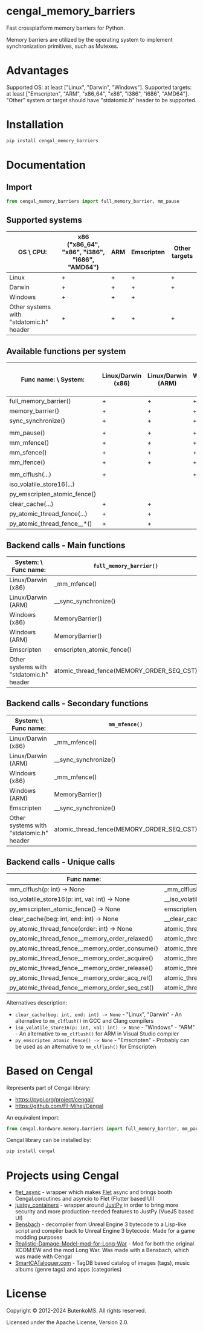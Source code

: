 # cengal_memory_barriers

Fast crossplatform memory barriers for Python.

Memory barriers are utilized by the operating system to implement synchronization primitives, such as Mutexes.

# Advantages

Supported OS: at least ["Linux", "Darwin", "Windows"]. Supported targets: at least ["Emscripten", "ARM", "x86_64", "x86", "i386", "i686", "AMD64"]. "Other" system or target should have "stdatomic.h" header to be supported.

# Installation

```bash
pip install cengal_memory_barriers
```

# Documentation

## Import

```python
from cengal_memory_barriers import full_memory_barrier, mm_pause
```

## Supported systems

| OS \ CPU:                               | x86 ("x86_64", "x86", "i386", "i686", "AMD64") | ARM | Emscripten | Other targets |
|-----------------------------------------|------------------------------------------------|-----|------------|---------------|
| Linux                                   | +                                              | +   | +          | +             |
| Darwin                                  | +                                              | +   | +          | +             |
| Windows                                 | +                                              | +   | +          |               |
| Other systems with "stdatomic.h" header | +                                              | +   | +          | +             |

## Available functions per system

| Func name: \ System:         | Linux/Darwin (x86) | Linux/Darwin (ARM) | Windows (x86) | Windows (ARM) | Emscripten | Other systems with "stdatomic.h" header |
|------------------------------|--------------------|--------------------|---------------|---------------|------------|-----------------------------------------|
| full_memory_barrier()        | +                  | +                  | +             | +             | +          | +                                       |
| memory_barrier()             | +                  | +                  | +             | +             | +          | +                                       |
| sync_synchronize()           | +                  | +                  | +             | +             | +          | +                                       |
|                              |                    |                    |               |               |            |                                         |
| mm_pause()                   | +                  | +                  | +             | +             | +          | +                                       |
| mm_mfence()                  | +                  | +                  | +             | +             | +          | +                                       |
| mm_sfence()                  | +                  | +                  | +             | +             | +          | +                                       |
| mm_lfence()                  | +                  | +                  | +             | +             | +          | +                                       |
|                              |                    |                    |               |               |            |                                         |
| mm_clflush(...)              | +                  |                    | +             |               |            |                                         |
| iso_volatile_store16(...)    |                    |                    |               | +             |            |                                         |
| py_emscripten_atomic_fence() |                    |                    |               |               | +          |                                         |
| clear_cache(...)             | +                  | +                  |               |               |            |                                         |
| py_atomic_thread_fence(...)  | +                  | +                  |               |               | +          | +                                       |
| py_atomic_thread_fence__*()  | +                  | +                  |               |               | +          | +                                       |

## Backend calls - Main functions

| System: \ Func name:                    | `full_memory_barrier()`                   | `memory_barrier()`                        | `sync_synchronize()`                      |
|-----------------------------------------|-------------------------------------------|-------------------------------------------|-------------------------------------------|
| Linux/Darwin (x86)                      | _mm_mfence()                              | _mm_mfence()                              | __sync_synchronize()                      |
| Linux/Darwin (ARM)                      | __sync_synchronize()                      | __sync_synchronize()                      | __sync_synchronize()                      |
| Windows (x86)                           | MemoryBarrier()                           | MemoryBarrier()                           | MemoryBarrier()                           |
| Windows (ARM)                           | MemoryBarrier()                           | MemoryBarrier()                           | MemoryBarrier()                           |
| Emscripten                              | emscripten_atomic_fence()                 | __sync_synchronize()                      | __sync_synchronize()                      |
| Other systems with "stdatomic.h" header | atomic_thread_fence(MEMORY_ORDER_SEQ_CST) | atomic_thread_fence(MEMORY_ORDER_SEQ_CST) | atomic_thread_fence(MEMORY_ORDER_SEQ_CST) |

## Backend calls - Secondary functions

| System: \ Func name:                    | `mm_mfence()`                             | `mm_sfence()`                             | `mm_lfence()`                             | `mm_pause()` |
|-----------------------------------------|-------------------------------------------|-------------------------------------------|-------------------------------------------|--------------|
| Linux/Darwin (x86)                      | _mm_mfence()                              | _mm_sfence()                              | _mm_lfence()                              | _mm_pause()  |
| Linux/Darwin (ARM)                      | __sync_synchronize()                      | __sync_synchronize()                      | __sync_synchronize()                      | pass         |
| Windows (x86)                           | _mm_mfence()                              | _mm_sfence()                              | _mm_lfence()                              | _mm_pause()  |
| Windows (ARM)                           | MemoryBarrier()                           | MemoryBarrier()                           | MemoryBarrier()                           | pass         |
| Emscripten                              | __sync_synchronize()                      | __sync_synchronize()                      | __sync_synchronize()                      | pass         |
| Other systems with "stdatomic.h" header | atomic_thread_fence(MEMORY_ORDER_SEQ_CST) | atomic_thread_fence(MEMORY_ORDER_SEQ_CST) | atomic_thread_fence(MEMORY_ORDER_SEQ_CST) | pass         |

## Backend calls - Unique calls

| Func name:                                     | Backend call:                             |
|------------------------------------------------|-------------------------------------------|
| mm_clflush(p: int) -> None                     | _mm_clflush(...)                          |
| iso_volatile_store16(p: int, val: int) -> None | __iso_volatile_store16(...)               |
| py_emscripten_atomic_fence() -> None           | emscripten_atomic_fence()                 |
| clear_cache(beg: int, end: int) -> None        | __clear_cache(...)                        |
| py_atomic_thread_fence(order: int) -> None     | atomic_thread_fence(...)                  |
| py_atomic_thread_fence__memory_order_relaxed() | atomic_thread_fence(MEMORY_ORDER_RELAXED) |
| py_atomic_thread_fence__memory_order_consume() | atomic_thread_fence(MEMORY_ORDER_CONSUME) |
| py_atomic_thread_fence__memory_order_acquire() | atomic_thread_fence(MEMORY_ORDER_ACQUIRE) |
| py_atomic_thread_fence__memory_order_release() | atomic_thread_fence(MEMORY_ORDER_RELEASE) |
| py_atomic_thread_fence__memory_order_acq_rel() | atomic_thread_fence(MEMORY_ORDER_ACQ_REL) |
| py_atomic_thread_fence__memory_order_seq_cst() | atomic_thread_fence(MEMORY_ORDER_SEQ_CST) |

Alternatives description:
* `clear_cache(beg: int, end: int) -> None` - "Linux", "Darwin" - An alternative to `mm_clflush()` in GCC and Clang compilers
* `iso_volatile_store16(p: int, val: int) -> None` - "Windows" - "ARM" - An alternative to `mm_clflush()` for ARM in Visual Studio compiler
* `py_emscripten_atomic_fence() -> None` - "Emscripten" - Probably can be used as an alternative to `mm_clflush()` for Emscripten

# Based on Cengal

Represents part of Cengal library:
* https://pypi.org/project/cengal/
* https://github.com/FI-Mihej/Cengal

An equivalent import:
```python
from cengal.hardware.memory.barriers import full_memory_barrier, mm_pause
```

Cengal library can be installed by:

```bash
pip install cengal
```


# Projects using Cengal

* [flet_async](https://github.com/FI-Mihej/flet_async) - wrapper which makes [Flet](https://github.com/flet-dev/flet) async and brings booth Cengal.coroutines and asyncio to Flet (Flutter based UI)
* [justpy_containers](https://github.com/FI-Mihej/justpy_containers) - wrapper around [JustPy](https://github.com/justpy-org/justpy) in order to bring more security and more production-needed features to JustPy (VueJS based UI)
* [Bensbach](https://github.com/FI-Mihej/Bensbach) - decompiler from Unreal Engine 3 bytecode to a Lisp-like script and compiler back to Unreal Engine 3 bytecode. Made for a game modding purposes
* [Realistic-Damage-Model-mod-for-Long-War](https://github.com/FI-Mihej/Realistic-Damage-Model-mod-for-Long-War) - Mod for both the original XCOM:EW and the mod Long War. Was made with a Bensbach, which was made with Cengal
* [SmartCATaloguer.com](http://www.smartcataloguer.com/index.html) - TagDB based catalog of images (tags), music albums (genre tags) and apps (categories)

# License

Copyright © 2012-2024 ButenkoMS. All rights reserved.

Licensed under the Apache License, Version 2.0.